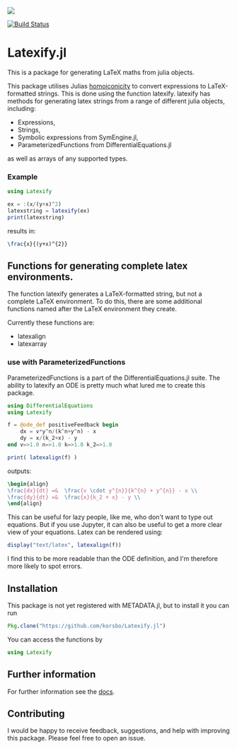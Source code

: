 [![](https://img.shields.io/badge/docs-latest-blue.svg)](https://korsbo.github.io/Latexify.jl/latest)

[![Build Status](https://travis-ci.org/korsbo/Latexify.jl.svg?branch=master)](https://travis-ci.org/korsbo/Latexify.jl)

# Latexify.jl
This is a package for generating LaTeX maths from julia objects.

This package utilises Julias [homoiconicity](https://en.wikipedia.org/wiki/Homoiconicity) to convert expressions to LaTeX-formatted strings.
This is done using the function latexify.
latexify has methods for generating latex strings from a range of different julia objects, including:

- Expressions,
- Strings,
- Symbolic expressions from SymEngine.jl,
- ParameterizedFunctions from DifferentialEquations.jl

as well as arrays of any supported types.

### Example
```julia
using Latexify

ex = :(x/(y+x)^2)
latexstring = latexify(ex)
print(latexstring)
```
results in:
```LaTeX
\frac{x}{(y+x)^{2}}
```

## Functions for generating complete latex environments.

The function latexify generates a LaTeX-formatted string, but not a complete LaTeX environment.
To do this, there are some additional functions named after the LaTeX environment they create.

Currently these functions are:
- latexalign
- latexarray

### use with ParameterizedFunctions
ParameterizedFunctions is a part of the DifferentialEquations.jl suite.
The ability to latexify an ODE is pretty much what lured me to create this package.

```julia
using DifferentialEquations
using Latexify

f = @ode_def positiveFeedback begin
    dx = v*y^n/(k^n+y^n) - x
    dy = x/(k_2+x) - y
end v=>1.0 n=>1.0 k=>1.0 k_2=>1.0

print( latexalign(f) )
```
outputs:
```LaTeX
\begin{align}
\frac{dx}{dt} =&  \frac{v \cdot y^{n}}{k^{n} + y^{n}} - x \\
\frac{dy}{dt} =&  \frac{x}{k_2 + x} - y \\
\end{align}
```

This can be useful for lazy people, like me, who don't want to type out equations.
But if you use Jupyter, it can also be useful to get a more clear view of your equations.
Latex can be rendered using:
```julia
display("text/latex", latexalign(f))
```
I find this to be more readable than the ODE definition, and I'm therefore more likely to spot errors.

## Installation
This package is not yet registered with METADATA.jl, but to install it you can run

```julia
Pkg.clone("https://github.com/korsbo/Latexify.jl")
```

You can access the functions by
```julia
using Latexify
```

## Further information
For further information see the [docs](https://korsbo.github.io/Latexify.jl/latest).

## Contributing
I would be happy to receive feedback, suggestions, and help with improving this package.
Please feel free to open an issue.
